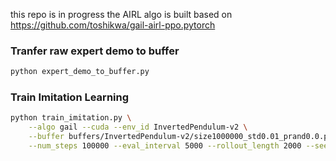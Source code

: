 this repo is in progress
the AIRL algo is built based on https://github.com/toshikwa/gail-airl-ppo.pytorch

### Tranfer raw expert demo to buffer

```bash
python expert_demo_to_buffer.py
```

### Train Imitation Learning

```bash
python train_imitation.py \
    --algo gail --cuda --env_id InvertedPendulum-v2 \
    --buffer buffers/InvertedPendulum-v2/size1000000_std0.01_prand0.0.pth \
    --num_steps 100000 --eval_interval 5000 --rollout_length 2000 --seed 0
```
